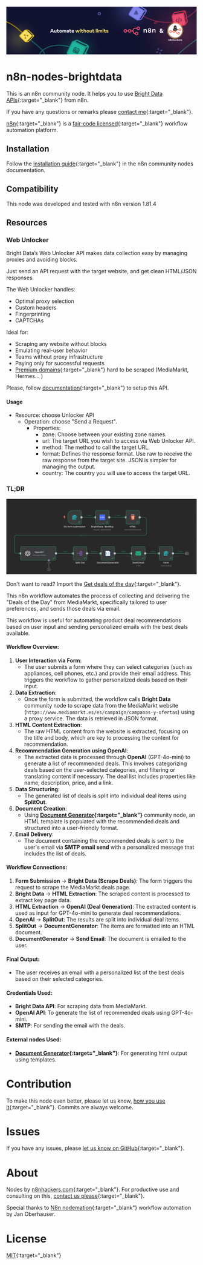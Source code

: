![Banner image](images/n8n-and-n8nhackers.png)

# n8n-nodes-brightdata

This is an n8n community node. It helps you to use [Bright Data APIs](https://docs.brightdata.com/scraping-automation/introduction){:target="_blank"} from n8n.

If you have any questions or remarks please [contact me](mailto:contact@n8nhackers.com){:target="_blank"}.

[n8n](https://n8n.io/){:target="_blank"} is a [fair-code licensed](https://docs.n8n.io/reference/license/){:target="_blank"} workflow automation platform.

## Installation

Follow the [installation guide](https://docs.n8n.io/integrations/community-nodes/installation/){:target="_blank"} in the n8n community nodes documentation.

## Compatibility

This node was developed and tested with n8n version 1.81.4

## Resources

### Web Unlocker

Bright Data’s Web Unlocker API makes data collection easy by managing proxies and avoiding blocks. 

Just send an API request with the target website, and get clean HTML/JSON responses.

The Web Unlocker handles:

- Optimal proxy selection
- Custom headers
- Fingerprinting
- CAPTCHAs

Ideal for:

- Scraping any website without blocks
- Emulating real-user behavior
- Teams without proxy infrastructure
- Paying only for successful requests
- [Premium domains](https://docs.brightdata.com/scraping-automation/web-unlocker/features#current-list-of-premium-domains){:target="_blank"} hard to be scraped (MediaMarkt, Hermes... )

Please, follow [documentation](https://docs.brightdata.com/scraping-automation/web-unlocker/introduction){:target="_blank"} to setup this API.

#### Usage

- Resource: choose Unlocker API
	- Operation: choose "Send a Request".
		- Properties:
			- zone: Choose between your existing zone names.
			- url: The target URL you wish to access via Web Unlocker API.
			- method: The method to call the target URL.
			- format: Defines the response format. Use raw to receive the raw response from the target site. JSON is simpler for managing the output.
			- country: The country you will use to access the target URL.

### TL;DR
![Get deals of the day](images/workflow-sample.png?raw=true "Get deals of the day")

Don't want to read? Import the [Get deals of the day](use-cases/workflow-sample.json?raw=true "Get deals of the day"){:target="_blank"}.

This n8n workflow automates the process of collecting and delivering the "Deals of the Day" from MediaMarkt, specifically tailored to user preferences, and sends those deals via email.

This workflow is useful for automating product deal recommendations based on user input and sending personalized emails with the best deals available.

#### Workflow Overview:

1. **User Interaction via Form**:
	- The user submits a form where they can select categories (such as appliances, cell phones, etc.) and provide their email address. This triggers the workflow to gather personalized deals based on their input.
2. **Data Extraction**:
	- Once the form is submitted, the workflow calls **Bright Data** community node to scrape data from the MediaMarkt website (`https://www.mediamarkt.es/es/campaign/campanas-y-ofertas`) using a proxy service. The data is retrieved in JSON format.
3. **HTML Content Extraction**:
	- The raw HTML content from the website is extracted, focusing on the title and body, which are key to processing the content for recommendation.
4. **Recommendation Generation using OpenAI**:
	- The extracted data is processed through **OpenAI** (GPT-4o-mini) to generate a list of recommended deals. This involves categorizing deals based on the user-selected categories, and filtering or translating content if necessary. The deal list includes properties like name, description, price, and a link.
5. **Data Structuring**:
	- The generated list of deals is split into individual deal items using **SplitOut**.
6. **Document Creation**:
	- Using **[Document Generator](https://www.npmjs.com/package/n8n-nodes-document-generator){:target="_blank"}** community node, an HTML template is populated with the recommended deals and structured into a user-friendly format.
7. **Email Delivery**:
	- The document containing the recommended deals is sent to the user's email via **SMTP email send** with a personalized message that includes the list of deals.

#### Workflow Connections:

1. **Form Submission** → **Bright Data (Scrape Deals)**: The form triggers the request to scrape the MediaMarkt deals page.
2. **Bright Data** → **HTML Extraction**: The scraped content is processed to extract key page data.
3. **HTML Extraction** → **OpenAI (Deal Generation)**: The extracted content is used as input for GPT-4o-mini to generate deal recommendations.
4. **OpenAI** → **SplitOut**: The results are split into individual deal items.
5. **SplitOut** → **DocumentGenerator**: The items are formatted into an HTML document.
6. **DocumentGenerator** → **Send Email**: The document is emailed to the user.

#### Final Output:

- The user receives an email with a personalized list of the best deals based on their selected categories.

#### Credentials Used:

- **Bright Data API**: For scraping data from MediaMarkt.
- **OpenAI API**: To generate the list of recommended deals using GPT-4o-mini.
- **SMTP**: For sending the email with the deals.

#### External nodes Used:

- **[Document Generator](https://www.npmjs.com/package/n8n-nodes-document-generator){:target="_blank"}**: For generating html output using templates.

# Contribution

To make this node even better, please let us know, [how you use it](mailto:contact@n8nhackers.com){:target="_blank"}. Commits are always welcome.

# Issues

If you have any issues, please [let us know on GitHub](https://github.com/n8nhackers/n8n-nodes-brightdata/issues){:target="_blank"}.

# About

Nodes by [n8nhackers.com](https://n8nhackers.com){:target="_blank"}. For productive use and consulting on this, [contact us please](mailto:contact@n8nhackers.com){:target="_blank"}.

Special thanks to [N8n nodemation](https://n8n.io){:target="_blank"} workflow automation by Jan Oberhauser.

# License

[MIT](https://github.com/n8n-io/n8n-nodes-starter/blob/master/LICENSE.md){:target="_blank"}
